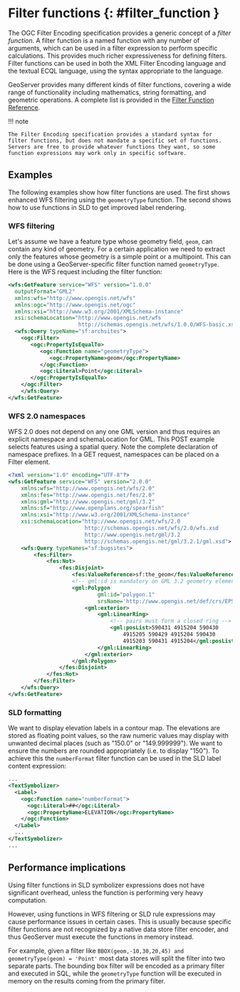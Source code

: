 # Filter functions {: #filter_function }

The OGC Filter Encoding specification provides a generic concept of a *filter function*. A filter function is a named function with any number of arguments, which can be used in a filter expression to perform specific calculations. This provides much richer expressiveness for defining filters. Filter functions can be used in both the XML Filter Encoding language and the textual ECQL language, using the syntax appropriate to the language.

GeoServer provides many different kinds of filter functions, covering a wide range of functionality including mathematics, string formatting, and geometric operations. A complete list is provided in the [Filter Function Reference](function_reference.md).

!!! note

    The Filter Encoding specification provides a standard syntax for filter functions, but does not mandate a specific set of functions. Servers are free to provide whatever functions they want, so some function expressions may work only in specific software.

## Examples

The following examples show how filter functions are used. The first shows enhanced WFS filtering using the `geometryType` function. The second shows how to use functions in SLD to get improved label rendering.

### WFS filtering

Let's assume we have a feature type whose geometry field, `geom`, can contain any kind of geometry. For a certain application we need to extract only the features whose geometry is a simple point or a multipoint. This can be done using a GeoServer-specific filter function named `geometryType`. Here is the WFS request including the filter function:

``` xml
<wfs:GetFeature service="WFS" version="1.0.0"
  outputFormat="GML2"
  xmlns:wfs="http://www.opengis.net/wfs"
  xmlns:ogc="http://www.opengis.net/ogc"
  xmlns:xsi="http://www.w3.org/2001/XMLSchema-instance"
  xsi:schemaLocation="http://www.opengis.net/wfs
                      http://schemas.opengis.net/wfs/1.0.0/WFS-basic.xsd">
  <wfs:Query typeName="sf:archsites">
    <ogc:Filter>
       <ogc:PropertyIsEqualTo>
          <ogc:Function name="geometryType">
             <ogc:PropertyName>geom</ogc:PropertyName>
          </ogc:Function>
          <ogc:Literal>Point</ogc:Literal>
       </ogc:PropertyIsEqualTo>
    </ogc:Filter>
    </wfs:Query>
</wfs:GetFeature>
```

### WFS 2.0 namespaces

WFS 2.0 does not depend on any one GML version and thus requires an explicit namespace and schemaLocation for GML. This POST example selects features using a spatial query. Note the complete declaration of namespace prefixes. In a GET request, namespaces can be placed on a Filter element.

``` xml
<?xml version="1.0" encoding="UTF-8"?>
<wfs:GetFeature service="WFS" version="2.0.0"
    xmlns:wfs="http://www.opengis.net/wfs/2.0"
    xmlns:fes="http://www.opengis.net/fes/2.0"
    xmlns:gml="http://www.opengis.net/gml/3.2"
    xmlns:sf="http://www.openplans.org/spearfish"
    xmlns:xsi="http://www.w3.org/2001/XMLSchema-instance"
    xsi:schemaLocation="http://www.opengis.net/wfs/2.0
                        http://schemas.opengis.net/wfs/2.0/wfs.xsd
                        http://www.opengis.net/gml/3.2
                        http://schemas.opengis.net/gml/3.2.1/gml.xsd">
    <wfs:Query typeNames="sf:bugsites">
        <fes:Filter>
            <fes:Not>
                <fes:Disjoint>
                    <fes:ValueReference>sf:the_geom</fes:ValueReference>
                    <!-- gml:id is mandatory on GML 3.2 geometry elements -->
                    <gml:Polygon
                            gml:id="polygon.1"
                            srsName='http://www.opengis.net/def/crs/EPSG/0/26713'>
                        <gml:exterior>
                            <gml:LinearRing>
                                <!-- pairs must form a closed ring -->
                                <gml:posList>590431 4915204 590430
                                    4915205 590429 4915204 590430
                                    4915203 590431 4915204</gml:posList>
                            </gml:LinearRing>
                        </gml:exterior>
                    </gml:Polygon>
                </fes:Disjoint>
            </fes:Not>
        </fes:Filter>
    </wfs:Query>
</wfs:GetFeature>
```

### SLD formatting

We want to display elevation labels in a contour map. The elevations are stored as floating point values, so the raw numeric values may display with unwanted decimal places (such as "150.0" or "149.999999"). We want to ensure the numbers are rounded appropriately (i.e. to display "150"). To achieve this the `numberFormat` filter function can be used in the SLD label content expression:

``` xml
...
<TextSymbolizer>
  <Label>
    <ogc:Function name="numberFormat">
      <ogc:Literal>##</ogc:Literal>
      <ogc:PropertyName>ELEVATION</ogc:PropertyName>
    </ogc:Function>
  </Label>
  ...
</TextSymbolizer>
...
```

## Performance implications

Using filter functions in SLD symbolizer expressions does not have significant overhead, unless the function is performing very heavy computation.

However, using functions in WFS filtering or SLD rule expressions may cause performance issues in certain cases. This is usually because specific filter functions are not recognized by a native data store filter encoder, and thus GeoServer must execute the functions in memory instead.

For example, given a filter like `BBOX(geom,-10,30,20,45) and geometryType(geom) = 'Point'` most data stores will split the filter into two separate parts. The bounding box filter will be encoded as a primary filter and executed in SQL, while the `geometryType` function will be executed in memory on the results coming from the primary filter.
